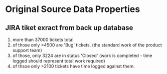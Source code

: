 # Original Source Data Properties

## JIRA tiket exract from back up database

1. more than 37000 tickets total
1. of those only >4500 are 'Bug' tickets. (the standard work of the product support team)
1. of those, only 3224 are in status 'Closed' (work is completed - time logged should represent total work required)
1. of thsoe only >2100 tickets have time logged against them.

